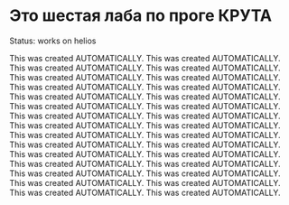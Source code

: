 # Это шестая лаба по проге КРУТА
Status: works on helios



This was created AUTOMATICALLY.
This was created AUTOMATICALLY.
This was created AUTOMATICALLY.
This was created AUTOMATICALLY.
This was created AUTOMATICALLY.
This was created AUTOMATICALLY.
This was created AUTOMATICALLY.
This was created AUTOMATICALLY.
This was created AUTOMATICALLY.
This was created AUTOMATICALLY.
This was created AUTOMATICALLY.
This was created AUTOMATICALLY.
This was created AUTOMATICALLY.
This was created AUTOMATICALLY.
This was created AUTOMATICALLY.
This was created AUTOMATICALLY.
This was created AUTOMATICALLY.
This was created AUTOMATICALLY.
This was created AUTOMATICALLY.
This was created AUTOMATICALLY.
This was created AUTOMATICALLY.
This was created AUTOMATICALLY.
This was created AUTOMATICALLY.
This was created AUTOMATICALLY.
This was created AUTOMATICALLY.
This was created AUTOMATICALLY.
This was created AUTOMATICALLY.
This was created AUTOMATICALLY.
This was created AUTOMATICALLY.
This was created AUTOMATICALLY.
